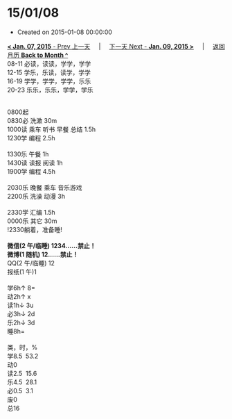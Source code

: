 # 15/01/08

- Created on 2015-01-08 00:00:00

[**< Jan. 07, 2015** - Prev 上一天](/lifelogs/2015/01/d07.md) &nbsp; &nbsp; | &nbsp; &nbsp; [下一天 Next - **Jan. 09, 2015 >**](/lifelogs/2015/01/d09.md) &nbsp; &nbsp; |  &nbsp; &nbsp; [返回月历 **Back to Month ^**](/lifelogs/2015/01/index.md)
<br/>08-11 必读，读读，学学，学学<br/>12-15 学乐，乐读，读学，学学<br/>16-19 学学，学学，学学，乐乐<br/>20-23 乐乐，乐乐，学学，学乐<div><br/></div>0800起<br/>0830必 洗漱 30m<br/>1000读 乘车 听书 早餐 总结 1.5h<br/>1230学 编程 2.5h<div><br/></div>1330乐 午餐 1h<br/>1430读 读报 阅读 1h<br/>1900学 编程 4.5h<div><br/></div>2030乐 晚餐 乘车 音乐游戏 </div><div>2200乐 洗澡 动漫 3h</div><div><br/>2330学 汇编 1.5h</div><div>0000乐 其它 30m<br/>!2330躺着，准备睡!<div><br/></div><b>微信(2 午/临睡) 1234……禁止！</b><br/><b>微博(1 随机) 12……禁止！</b><br/>QQ(2 午/临睡) 12<br/>报纸(1 午)1<div><br/></div>学6h↑ 8=<br/>动2h↑ x<br/>读1h↓ 3u<br/>必3h↓ 2d<br/>乐2h↓ 3d<br/>睡8h=<div><br/></div>类，时，%<br/>学8.5  53.2<br/>动0<br/>读2.5  15.6<br/>乐4.5  28.1<br/>必0.5  3.1<br/>废0<br/>总16</div>
